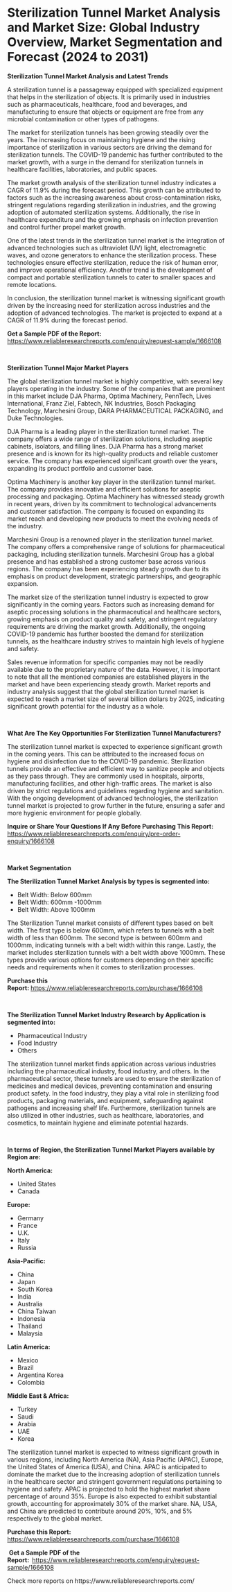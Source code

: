 <p><h1>Sterilization Tunnel Market Analysis and Market Size: Global Industry Overview, Market Segmentation and Forecast (2024 to 2031)</h1></p><p><strong>Sterilization Tunnel Market Analysis and Latest Trends</strong></p>
<p><p>A sterilization tunnel is a passageway equipped with specialized equipment that helps in the sterilization of objects. It is primarily used in industries such as pharmaceuticals, healthcare, food and beverages, and manufacturing to ensure that objects or equipment are free from any microbial contamination or other types of pathogens.</p><p>The market for sterilization tunnels has been growing steadily over the years. The increasing focus on maintaining hygiene and the rising importance of sterilization in various sectors are driving the demand for sterilization tunnels. The COVID-19 pandemic has further contributed to the market growth, with a surge in the demand for sterilization tunnels in healthcare facilities, laboratories, and public spaces.</p><p>The market growth analysis of the sterilization tunnel industry indicates a CAGR of 11.9% during the forecast period. This growth can be attributed to factors such as the increasing awareness about cross-contamination risks, stringent regulations regarding sterilization in industries, and the growing adoption of automated sterilization systems. Additionally, the rise in healthcare expenditure and the growing emphasis on infection prevention and control further propel market growth.</p><p>One of the latest trends in the sterilization tunnel market is the integration of advanced technologies such as ultraviolet (UV) light, electromagnetic waves, and ozone generators to enhance the sterilization process. These technologies ensure effective sterilization, reduce the risk of human error, and improve operational efficiency. Another trend is the development of compact and portable sterilization tunnels to cater to smaller spaces and remote locations.</p><p>In conclusion, the sterilization tunnel market is witnessing significant growth driven by the increasing need for sterilization across industries and the adoption of advanced technologies. The market is projected to expand at a CAGR of 11.9% during the forecast period.</p></p>
<p><strong>Get a Sample PDF of the Report:&nbsp;</strong> <a href="https://www.reliableresearchreports.com/enquiry/request-sample/1666108">https://www.reliableresearchreports.com/enquiry/request-sample/1666108</a></p>
<p>&nbsp;</p>
<p><strong>Sterilization Tunnel Major Market Players</strong></p>
<p><p>The global sterilization tunnel market is highly competitive, with several key players operating in the industry. Some of the companies that are prominent in this market include DJA Pharma, Optima Machinery, PennTech, Lives International, Franz Ziel, Fabtech, NK Industries, Bosch Packaging Technology, Marchesini Group, DARA PHARMACEUTICAL PACKAGING, and Duke Technologies.</p><p>DJA Pharma is a leading player in the sterilization tunnel market. The company offers a wide range of sterilization solutions, including aseptic cabinets, isolators, and filling lines. DJA Pharma has a strong market presence and is known for its high-quality products and reliable customer service. The company has experienced significant growth over the years, expanding its product portfolio and customer base.</p><p>Optima Machinery is another key player in the sterilization tunnel market. The company provides innovative and efficient solutions for aseptic processing and packaging. Optima Machinery has witnessed steady growth in recent years, driven by its commitment to technological advancements and customer satisfaction. The company is focused on expanding its market reach and developing new products to meet the evolving needs of the industry.</p><p>Marchesini Group is a renowned player in the sterilization tunnel market. The company offers a comprehensive range of solutions for pharmaceutical packaging, including sterilization tunnels. Marchesini Group has a global presence and has established a strong customer base across various regions. The company has been experiencing steady growth due to its emphasis on product development, strategic partnerships, and geographic expansion.</p><p>The market size of the sterilization tunnel industry is expected to grow significantly in the coming years. Factors such as increasing demand for aseptic processing solutions in the pharmaceutical and healthcare sectors, growing emphasis on product quality and safety, and stringent regulatory requirements are driving the market growth. Additionally, the ongoing COVID-19 pandemic has further boosted the demand for sterilization tunnels, as the healthcare industry strives to maintain high levels of hygiene and safety.</p><p>Sales revenue information for specific companies may not be readily available due to the proprietary nature of the data. However, it is important to note that all the mentioned companies are established players in the market and have been experiencing steady growth. Market reports and industry analysis suggest that the global sterilization tunnel market is expected to reach a market size of several billion dollars by 2025, indicating significant growth potential for the industry as a whole.</p></p>
<p>&nbsp;</p>
<p><strong>What Are The Key Opportunities For Sterilization Tunnel Manufacturers?</strong></p>
<p><p>The sterilization tunnel market is expected to experience significant growth in the coming years. This can be attributed to the increased focus on hygiene and disinfection due to the COVID-19 pandemic. Sterilization tunnels provide an effective and efficient way to sanitize people and objects as they pass through. They are commonly used in hospitals, airports, manufacturing facilities, and other high-traffic areas. The market is also driven by strict regulations and guidelines regarding hygiene and sanitation. With the ongoing development of advanced technologies, the sterilization tunnel market is projected to grow further in the future, ensuring a safer and more hygienic environment for people globally.</p></p>
<p><strong>Inquire or Share Your Questions If Any Before Purchasing This Report:</strong> <a href="https://www.reliableresearchreports.com/enquiry/pre-order-enquiry/1666108">https://www.reliableresearchreports.com/enquiry/pre-order-enquiry/1666108</a></p>
<p>&nbsp;</p>
<p><strong>Market Segmentation</strong></p>
<p><strong>The Sterilization Tunnel Market Analysis by types is segmented into:</strong></p>
<p><ul><li>Belt Width: Below 600mm</li><li>Belt Width: 600mm -1000mm</li><li>Belt Width: Above 1000mm</li></ul></p>
<p><p>The Sterilization Tunnel market consists of different types based on belt width. The first type is below 600mm, which refers to tunnels with a belt width of less than 600mm. The second type is between 600mm and 1000mm, indicating tunnels with a belt width within this range. Lastly, the market includes sterilization tunnels with a belt width above 1000mm. These types provide various options for customers depending on their specific needs and requirements when it comes to sterilization processes.</p></p>
<p><strong>Purchase this Report:&nbsp;</strong><a href="https://www.reliableresearchreports.com/purchase/1666108">https://www.reliableresearchreports.com/purchase/1666108</a></p>
<p>&nbsp;</p>
<p><strong>The Sterilization Tunnel Market Industry Research by Application is segmented into:</strong></p>
<p><ul><li>Pharmaceutical Industry</li><li>Food Industry</li><li>Others</li></ul></p>
<p><p>The sterilization tunnel market finds application across various industries including the pharmaceutical industry, food industry, and others. In the pharmaceutical sector, these tunnels are used to ensure the sterilization of medicines and medical devices, preventing contamination and ensuring product safety. In the food industry, they play a vital role in sterilizing food products, packaging materials, and equipment, safeguarding against pathogens and increasing shelf life. Furthermore, sterilization tunnels are also utilized in other industries, such as healthcare, laboratories, and cosmetics, to maintain hygiene and eliminate potential hazards.</p></p>
<p>&nbsp;</p>
<p><strong>In terms of Region, the Sterilization Tunnel Market Players available by Region are:</strong></p>
<p>
    <p> <strong> North America: </strong>
        <ul>
            <li>United States</li>
            <li>Canada</li>
        </ul>
        </p> 
    <p> <strong> Europe: </strong>
        <ul>
            <li>Germany</li>
            <li>France</li>
            <li>U.K.</li>
            <li>Italy</li>
            <li>Russia</li>
        </ul>
        </p> 
    <p> <strong> Asia-Pacific: </strong>
        <ul>
            <li>China</li>
            <li>Japan</li>
            <li>South Korea</li>
            <li>India</li>
            <li>Australia</li>
            <li>China Taiwan</li>
            <li>Indonesia</li>
            <li>Thailand</li>
            <li>Malaysia</li>
        </ul>
        </p> 
    <p> <strong> Latin America: </strong>
        <ul>
            <li>Mexico</li>
            <li>Brazil</li>
            <li>Argentina Korea</li>
            <li>Colombia</li>
        </ul>
        </p> 
    <p> <strong> Middle East & Africa: </strong>
        <ul>
            <li>Turkey</li>
            <li>Saudi</li>
            <li>Arabia</li>
            <li>UAE</li>
            <li>Korea</li>
        </ul>
    </p>
    </p>
<p><p>The sterilization tunnel market is expected to witness significant growth in various regions, including North America (NA), Asia Pacific (APAC), Europe, the United States of America (USA), and China. APAC is anticipated to dominate the market due to the increasing adoption of sterilization tunnels in the healthcare sector and stringent government regulations pertaining to hygiene and safety. APAC is projected to hold the highest market share percentage of around 35%. Europe is also expected to exhibit substantial growth, accounting for approximately 30% of the market share. NA, USA, and China are predicted to contribute around 20%, 10%, and 5% respectively to the global market.</p></p>
<p><strong>Purchase this Report: </strong><a href="https://www.reliableresearchreports.com/purchase/1666108">https://www.reliableresearchreports.com/purchase/1666108</a></p>
<p>&nbsp;<strong>Get a Sample PDF of the Report:&nbsp;&nbsp;</strong><a href="https://www.reliableresearchreports.com/enquiry/request-sample/1666108">https://www.reliableresearchreports.com/enquiry/request-sample/1666108</a></p>
<p><strong></strong></p>
<p>Check more reports on https://www.reliableresearchreports.com/</p>